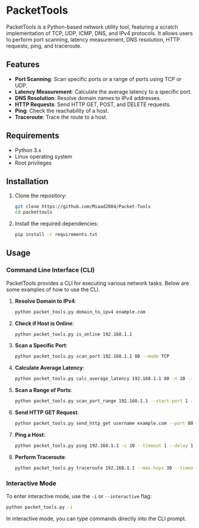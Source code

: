# PacketTools

PacketTools is a Python-based network utility tool, featuring a scratch implementation of TCP, UDP, ICMP, DNS, and IPv4 protocols. It allows users to perform port scanning, latency measurement, DNS resolution, HTTP requests, ping, and traceroute.

## Features

- **Port Scanning**: Scan specific ports or a range of ports using TCP or UDP.
- **Latency Measurement**: Calculate the average latency to a specific port.
- **DNS Resolution**: Resolve domain names to IPv4 addresses.
- **HTTP Requests**: Send HTTP GET, POST, and DELETE requests.
- **Ping**: Check the reachability of a host.
- **Traceroute**: Trace the route to a host.

## Requirements

- Python 3.x
- Linux operating system
- Root privileges

## Installation

1. Clone the repository:

   ```sh
   git clone https://github.com/Miaad2004/Packet-Tools
   cd packettools
   ```

2. Install the required dependencies:
   ```sh
   pip install -r requirements.txt
   ```

## Usage

### Command Line Interface (CLI)

PacketTools provides a CLI for executing various network tasks. Below are some examples of how to use the CLI.

1. **Resolve Domain to IPv4**:

   ```sh
   python packet_tools.py domain_to_ipv4 example.com
   ```

2. **Check if Host is Online**:

   ```sh
   python packet_tools.py is_online 192.168.1.1
   ```

3. **Scan a Specific Port**:

   ```sh
   python packet_tools.py scan_port 192.168.1.1 80 --mode TCP
   ```

4. **Calculate Average Latency**:

   ```sh
   python packet_tools.py calc_average_latency 192.168.1.1 80 -n 20 --mode TCP
   ```

5. **Scan a Range of Ports**:

   ```sh
   python packet_tools.py scan_port_range 192.168.1.1 --start-port 1 --end-port 1024 --mode ALL
   ```

6. **Send HTTP GET Request**:

   ```sh
   python packet_tools.py send_http_get username example.com --port 80
   ```

7. **Ping a Host**:

   ```sh
   python packet_tools.py ping 192.168.1.1 -c 10 --timeout 1 --delay 1 --size 32
   ```

8. **Perform Traceroute**:
   ```sh
   python packet_tools.py traceroute 192.168.1.1 --max-hops 30 --timeout 1
   ```

### Interactive Mode

To enter interactive mode, use the `-i` or `--interactive` flag:

```sh
python packet_tools.py -i
```

In interactive mode, you can type commands directly into the CLI prompt.
